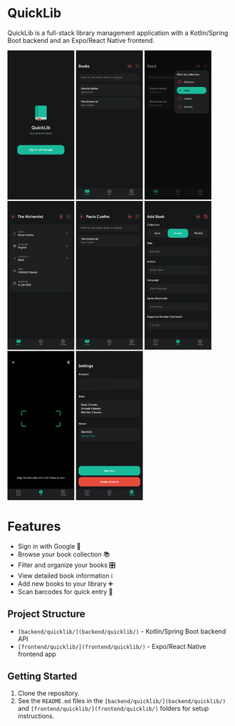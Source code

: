 # QuickLib

QuickLib is a full-stack library management application with a Kotlin/Spring Boot backend and an Expo/React Native frontend.

<img src="assets/signin.png" alt="Sign In" width="150"> 
<img src="assets/books.png" alt="Book Collection" width="150"> 
<img src="assets/filter.png" alt="Filter Options" width="150"> 
<img src="assets/info.png" alt="Book Information" width="150">
<img src="assets/author.png" alt="Author View" width="150"> 
<img src="assets/add.png" alt="Add Book" width="150"> 
<img src="assets/scan.png" alt="Barcode Scanner" width="150">
<img src="assets/settings.png" alt="Settings" width="150">

# Features

- Sign in with Google 🔑
- Browse your book collection 📚
- Filter and organize your books 🎛️
- View detailed book information ℹ️
- Add new books to your library ➕
- Scan barcodes for quick entry 📸

## Project Structure

- `[backend/quicklib/](backend/quicklib/)` - Kotlin/Spring Boot backend API
- `[frontend/quicklib/](frontend/quicklib/)` - Expo/React Native frontend app

## Getting Started

1. Clone the repository.
2. See the `README.md` files in the `[backend/quicklib/](backend/quicklib/)` and `[frontend/quicklib/](frontend/quicklib/)` folders for setup instructions.
